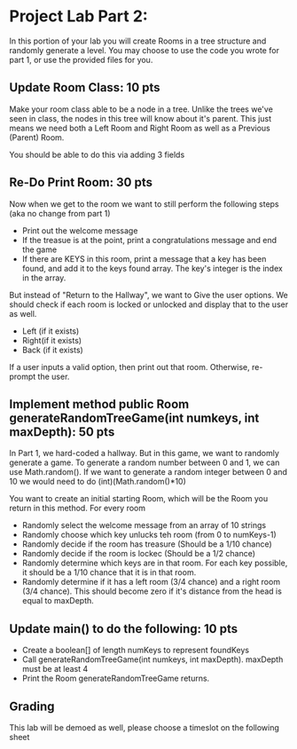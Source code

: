 # Project Lab Part 2:

In this portion of your lab you will create Rooms in a tree structure and randomly generate a level. You may choose to use the code you wrote for part 1, or use the provided files for you.

## Update Room Class: 10 pts
Make your room class able to be a node in a tree. Unlike the trees we've seen in class, the nodes in this tree will know about it's parent. This just means we need both a Left Room and Right Room as well as a Previous (Parent) Room.

You should be able to do this via adding 3 fields

## Re-Do Print Room: 30 pts
Now when we get to the room we want to still perform the following steps (aka no change from part 1)

* Print out the welcome message
* If the treasue is at the point, print a congratulations message and end the game
* If there are KEYS in this room, print a message that a key has been found, and add it to the keys found array. The key's integer is the index in the array.

But instead of "Return to the Hallway", we want to Give the user options. We should check if each room is locked or unlocked and display that to the user as well.
* Left (if it exists) 
* Right(if it exists)
* Back (if it exists)

If a user inputs a valid option, then print out that room. Otherwise, re-prompt the user.

## Implement method public Room generateRandomTreeGame(int numkeys, int maxDepth): 50 pts
In Part 1, we hard-coded a hallway. But in this game, we want to randomly generate a game. To generate a random number between 0 and 1, we can use Math.random(). If we want to generate a random integer between 0 and 10 we would need to do (int)(Math.random()*10)

You want to create an initial starting Room, which will be the Room you return in this method. For every room
* Randomly select the welcome message from an array of 10 strings
* Randomly choose which key unlucks teh room (from 0 to numKeys-1)
* Randomly decide if the room has treasure (Should be a 1/10 chance)
* Randomly decide if the room is lockec (Should be a 1/2 chance)
* Randomly determine which keys are in that room. For each key possible, it should be a 1/10 chance that it is in that room.
* Randomly determine if it has a left room (3/4 chance) and a right room (3/4 chance). This should become zero if it's distance from the head is equal to maxDepth.


## Update main() to do the following: 10 pts
* Create a boolean[] of length numKeys to represent foundKeys
* Call generateRandomTreeGame(int numkeys, int maxDepth). maxDepth must be at least 4
* Print the Room generateRandomTreeGame returns. 


## Grading
This lab will be demoed as well, please choose a timeslot on the following sheet
